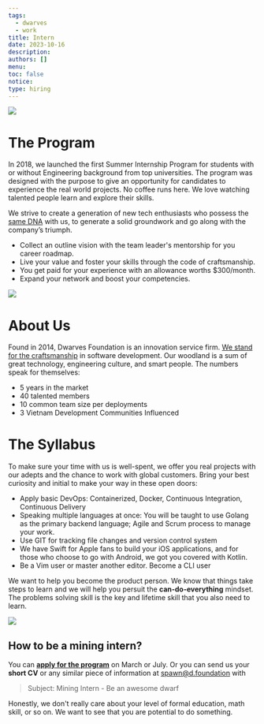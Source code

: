 ```yaml
---
tags:
  - dwarves
  - work
title: Intern
date: 2023-10-16
description: 
authors: []
menu: 
toc: false
notice: 
type: hiring
---
```

![](/../images/internship.png)

# The Program

In 2018, we launched the first Summer Internship Program for students with or without Engineering background from top universities. The program was designed with the purpose to give an opportunity for candidates to experience the real world projects. No coffee runs here. We love watching talented people learn and explore their skills.

We strive to create a generation of new tech enthusiasts who possess the [same DNA](/additional-info/what-we-value.md) with us, to generate a solid groundwork and go along with the company’s triumph.

- Collect an outline vision with the team leader's mentorship for you career roadmap.
- Live your value and foster your skills through the code of craftsmanship.
- You get paid for your experience with an allowance worths $300/month.
- Expand your network and boost your competencies.

![](/../images/internship-program-01.png)

# About Us

Found in 2014, Dwarves Foundation is an innovation service firm. [We stand for the craftsmanship](/additional-info/what-we-stand-for.md) in software development. Our woodland is a sum of great technology, engineering culture, and smart people. The numbers speak for themselves:

- 5 years in the market
- 40 talented members
- 10 common team size per deployments
- 3 Vietnam Development Communities Influenced

# The Syllabus

To make sure your time with us is well-spent, we offer you real projects with our adepts and the chance to work with global customers. Bring your best curiosity and initial to make your way in these open doors:

- Apply basic DevOps: Containerized, Docker, Continuous Integration, Continuous Delivery
- Speaking multiple languages at once: You will be taught to use Golang as the primary backend language; Agile and Scrum process to manage your work.
- Use GIT for tracking file changes and version control system
- We have Swift for Apple fans to build your iOS applications, and for those who choose to go with Android, we got you covered with Kotlin.
- Be a Vim user or master another editor. Become a CLI user

We want to help you become the product person. We know that things take steps to learn and we will help you persuit the **can-do-everything** mindset. The problems solving skill is the key and lifetime skill that you also need to learn.

![](/../images/internship-program-02.png)

## How to be a mining intern?

You can [**apply for the program**](https://internship.dwarves.foundation) on March or July. Or you can send us your **short CV** or any similar piece of information at [spawn@d.foundation](mailto:spawn@d.foundation) with

> Subject: Mining Intern - Be an awesome dwarf

Honestly, we don't really care about your level of formal education, math skill, or so on. We want to see that you are potential to do something.
